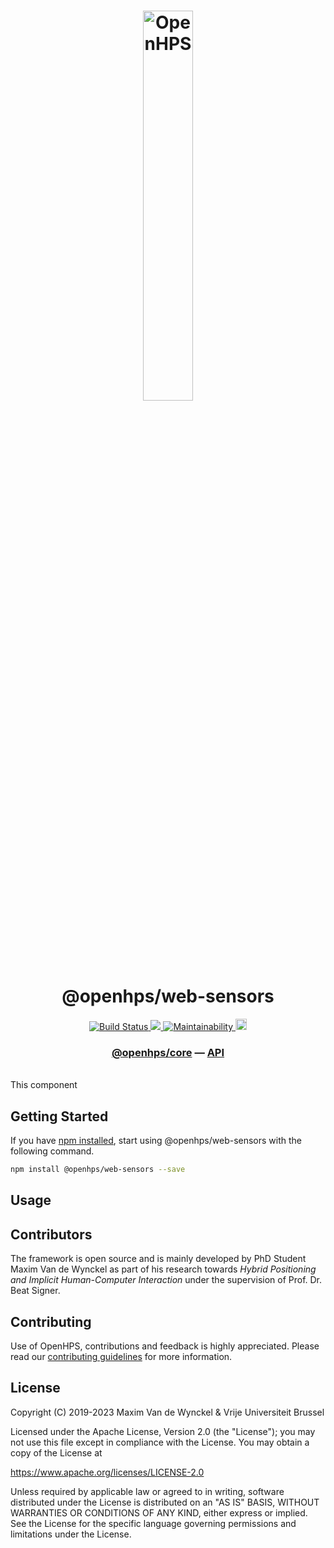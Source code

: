 <h1 align="center">
  <img alt="OpenHPS" src="https://openhps.org/images/logo_text-512.png" width="40%" /><br />
  @openhps/web-sensors
</h1>
<p align="center">
    <a href="https://github.com/OpenHPS/openhps-web/actions/workflows/main.yml" target="_blank">
        <img alt="Build Status" src="https://github.com/OpenHPS/openhps-web/actions/workflows/main.yml/badge.svg">
    </a>
    <a href="https://codecov.io/gh/OpenHPS/openhps-web">
        <img src="https://codecov.io/gh/OpenHPS/openhps-web/branch/master/graph/badge.svg"/>
    </a>
    <a href="https://codeclimate.com/github/OpenHPS/openhps-web/" target="_blank">
        <img alt="Maintainability" src="https://img.shields.io/codeclimate/maintainability/OpenHPS/openhps-web">
    </a>
    <a href="https://badge.fury.io/js/@openhps%web">
        <img src="https://badge.fury.io/js/@openhps%2Fweb.svg" alt="npm version" height="18">
    </a>
</p>

<h3 align="center">
    <a href="https://github.com/OpenHPS/openhps-core">@openhps/core</a> &mdash; <a href="https://openhps.org/docs/web">API</a>
</h3>

<br />
This component 

## Getting Started
If you have [npm installed](https://www.npmjs.com/get-npm), start using @openhps/web-sensors with the following command.
```bash
npm install @openhps/web-sensors --save
```
## Usage


## Contributors
The framework is open source and is mainly developed by PhD Student Maxim Van de Wynckel as part of his research towards *Hybrid Positioning and Implicit Human-Computer Interaction* under the supervision of Prof. Dr. Beat Signer.

## Contributing
Use of OpenHPS, contributions and feedback is highly appreciated. Please read our [contributing guidelines](CONTRIBUTING.md) for more information.

## License
Copyright (C) 2019-2023 Maxim Van de Wynckel & Vrije Universiteit Brussel

Licensed under the Apache License, Version 2.0 (the "License"); you may not use this file except in compliance with the License. You may obtain a copy of the License at

https://www.apache.org/licenses/LICENSE-2.0

Unless required by applicable law or agreed to in writing, software distributed under the License is distributed on an "AS IS" BASIS, WITHOUT WARRANTIES OR CONDITIONS OF ANY KIND, either express or implied. See the License for the specific language governing permissions and limitations under the License.